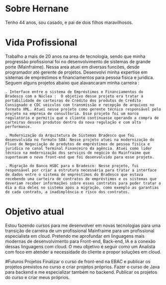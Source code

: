 # Sobre Hernane
  Tenho 44 anos, sou casado, e pai de dois filhos maravilhosos.

# Vida Profissional
  Trabalho a mais de 20 anos na area de tecnologia, sendo que minha progressão profissional foi no desenvolvimento de sistemas de grande porte (Mainfraime). Nessa area atuei em diversas funcões, desde programador até gerente de projetos. Desenvolvi minha expertise em sistemas de empréstimos e financiamentos para pessoa fisica e juridica. Seguem alguns projetos abaixo que alavancaram minha carreira :

    . Interface entre o sistema de Empréstimos e Financiamentos do Bradesco com a Núclea :  O objetivo desse projeto era tratar a portabilidade de carteiras de Crédito dos produtos de Crédito Consignado e CDC veiculos com transmissão e recepção de arquivos no formato XML. Atuei nesse projeto como gerente técnico responsável pelo projeto na empresa de consultoria. Esse projeto foi um marco regulatório e permitiu que o cliente continuasse operando a compra de carteiras desses produtos dentro da nova regulação e com alta performance. 

    . Modernização da Arquitetura de Sistemas Bradesco que foi desenvolvida no formato SOA: Nesse projeto atuei na modernização do Fluxo de Negociação de produtos de empréstimos de pessoa fisica e juridica no canal Terminal Financeiro da agência. Atuei como lider técnico na modernização dos serviços de negócio do Mainfraime que suportavam o novo front-end que foi desenvolvido para esse projeto.

    . Migração do Banco HSBC para o Bradesco: Nesse projeto, fui responsável por criar a estrutura necessária para tratar a interface de dados entre o sistema de empréstimos do Bradesco que estava recebendo uma carteira de contratos de empréstimos e os sistemas que deveriam receber informações sobre esses contratos para poder tratar o dia a dia deles no sistema após a migração, como exemplo as garantias de cada contrato, a inadimplência e risco dos contratos.

# Objetivo atual

  Estou fazendo cursos para me desenvolver em novas tecnologias para uma transição de carreira de um profissional Mainfraime para um profissional especialista em cloud. Pretendo me aprofundar em linguagens mais modernas de desenvolvimento para Front-end, Back-end, IA e a conexão dessas linguagens com cloud. O meu objetivo é seguir como um Analista com foco em atender a necessidade do cliente e propor soluções em cloud.


#Futuros Projetos
  Finalizar o curso de front-end na EBAC e publicar os projetos previstos no curso e criar projetos próprios.
  Fazer o curso de Java para backend e me especializar também no backend. Publicar os projetos do curso e criar meus próprios.
  

